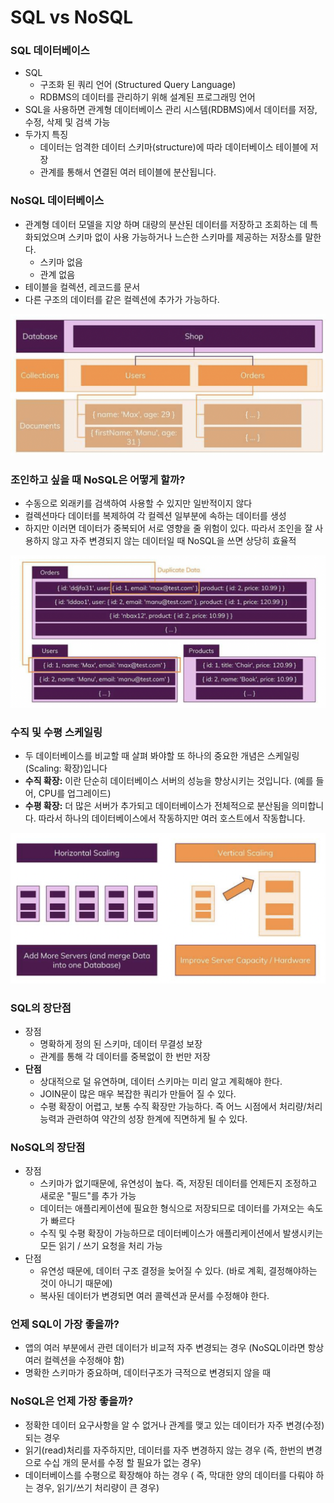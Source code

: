 # SQL vs NoSQL

### SQL 데이터베이스

- SQL
    - 구조화 된 쿼리 언어 (Structured Query Language)
    - RDBMS의 데이터를 관리하기 위해 설계된 프로그래밍 언어
- SQL을 사용하면 관계형 데이터베이스 관리 시스템(RDBMS)에서 데이터를 저장, 수정, 삭제 및 검색 가능
- 두가지 특징
    - 데이터는 엄격한 데이터 스키마(structure)에 따라 데이터베이스 테이블에 저장
    - 관계를 통해서 연결된 여러 테이블에 분산됩니다.

### NoSQL 데이터베이스

- 관계형 데이터 모델을 지양 하며 대량의 분산된 데이터를 저장하고 조회하는 데 특화되었으며 스키마 없이 사용 가능하거나 느슨한 스키마를 제공하는 저장소를 말한다.
    - 스키마 없음
    - 관계 없음
- 테이블을 컬렉션, 레코드를 문서
- 다른 구조의 데이터를 같은 컬렉션에 추가가 가능하다.

![image_0](../image/SQLvsNoSQL_1.png)

### 조인하고 싶을 때 NoSQL은 어떻게 할까?

- 수동으로 외래키를 검색하여 사용할 수 있지만 일반적이지 않다
- 컬렉션마다 데이터를 복제하여 각 컬렉션 일부분에 속하는 데이터를 생성
- 하지만 이러면 데이터가 중복되어 서로 영향을 줄 위험이 있다. 따라서 조인을 잘 사용하지 않고 자주 변경되지 않는 데이터일 때 NoSQL을 쓰면 상당히 효율적

![image_0](../image/SQLvsNoSQL_2.png)

### **수직 및 수평 스케일링**

- 두 데이터베이스를 비교할 때 살펴 봐야할 또 하나의 중요한 개념은 스케일링(Scaling: 확장)입니다
- **수직 확장:** 이란 단순히 데이터베이스 서버의 성능을 향상시키는 것입니다. (예를 들어, CPU를 업그레이드)
- **수평 확장:** 더 많은 서버가 추가되고 데이터베이스가 전체적으로 분산됨을 의미합니다. 따라서 하나의 데이터베이스에서 작동하지만 여러 호스트에서 작동합니다.

![image_0](../image/SQLvsNoSQL_3.png)

### SQL의 장단점

- 장점
    - 명확하게 정의 된 스키마, 데이터 무결성 보장
    - 관계를 통해 각 데이터를 중복없이 한 번만 저장
- **단점**
    - 상대적으로 덜 유연하며, 데이터 스키마는 미리 알고 계획해야 한다.
    - JOIN문이 많은 매우 복잡한 쿼리가 만들어 질 수 있다.
    - 수평 확장이 어렵고, 보통 수직 확장만 가능하다. 즉 어느 시점에서 처리량/처리 능력과 관련하여 약간의 성장 한계에 직면하게 될 수 있다.

### **NoSQL의 장단점**

- 장점
    - 스키마가 없기때문에, 유연성이 높다. 즉, 저장된 데이터를 언제든지 조정하고 새로운 "필드"를 추가 가능
    - 데이터는 애플리케이션에 필요한 형식으로 저장되므로 데이터를 가져오는 속도가 빠르다
    - 수직 및 수평 확장이 가능하므로 데이터베이스가 애플리케이션에서 발생시키는 모든 읽기 / 쓰기 요청을 처리 가능
- 단점
    - 유연성 때문에, 데이터 구조 결정을 늦어질 수 있다. (바로 계획, 결정해야하는 것이 아니기 때문에)
    - 복사된 데이터가 변경되면 여러 콜렉션과 문서를 수정해야 한다.

### 언제 SQL이 가장 좋을까?

- 앱의 여러 부분에서 관련 데이터가 비교적 자주 변경되는 경우 (NoSQL이라면 항상 여러 컬렉션을 수정해야 함)
- 명확한 스키마가 중요하며, 데이터구조가 극적으로 변경되지 않을 때

### NoSQL은 언제 가장 좋을까?

- 정확한 데이터 요구사항을 알 수 없거나 관계를 맺고 있는 데이터가 자주 변경(수정)되는 경우
- 읽기(read)처리를 자주하지만, 데이터를 자주 변경하지 않는 경우 (즉, 한번의 변경으로 수십 개의 문서를 수정 할 필요가 없는 경우)
- 데이터베이스를 수평으로 확장해야 하는 경우 ( 즉, 막대한 양의 데이터를 다뤄야 하는 경우, 읽기/쓰기 처리량이 큰 경우)